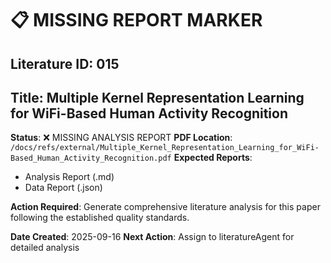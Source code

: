 # 📋 MISSING REPORT MARKER
## Literature ID: 015
## Title: Multiple Kernel Representation Learning for WiFi-Based Human Activity Recognition

**Status**: ❌ MISSING ANALYSIS REPORT
**PDF Location**: `/docs/refs/external/Multiple_Kernel_Representation_Learning_for_WiFi-Based_Human_Activity_Recognition.pdf`
**Expected Reports**:
- Analysis Report (.md)
- Data Report (.json)

**Action Required**: Generate comprehensive literature analysis for this paper following the established quality standards.

**Date Created**: 2025-09-16
**Next Action**: Assign to literatureAgent for detailed analysis